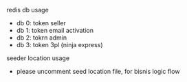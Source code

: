 redis db usage

- db 0: token seller
- db 1: token email activation
- db 2: tokrn admin
- db 3: token 3pl (ninja express)

seeder location usage
- please uncomment seed location file, for bisnis logic flow
